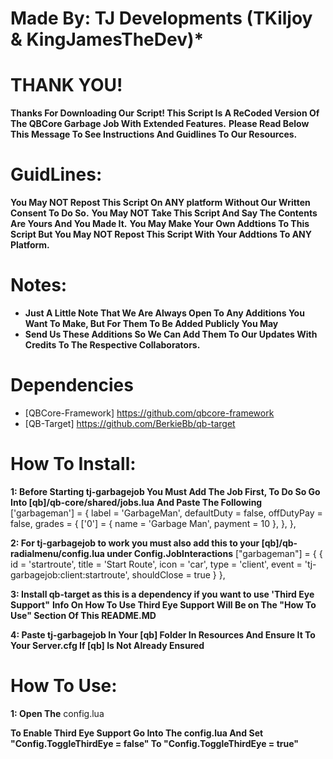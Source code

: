 # Made By: TJ Developments (TKiljoy & KingJamesTheDev)*


# THANK YOU!
**Thanks For Downloading Our Script! This Script Is A ReCoded Version Of The QBCore Garbage Job With Extended Features.**
**Please Read Below This Message To See Instructions And Guidlines To Our Resources.**


# GuidLines:
**You May NOT Repost This Script On ANY platform Without Our Written Consent To Do So.**
**You May NOT Take This Script And Say The Contents Are Yours And You Made It.**
**You May Make Your Own Addtions To This Script But You May NOT Repost This Script With Your Addtions To ANY Platform.**


# Notes:
* **Just A Little Note That We Are Always Open To Any Additions You Want To Make, But For Them To Be Added Publicly You May** 
* **Send Us These Additions So We Can Add Them To Our Updates With Credits To The Respective Collaborators.**


# Dependencies
* [QBCore-Framework] https://github.com/qbcore-framework
* [QB-Target] https://github.com/BerkieBb/qb-target



# How To Install:

**1:  Before Starting tj-garbagejob You Must Add The Job First, To Do So Go Into [qb]/qb-core/shared/jobs.lua**
    **And Paste The Following**
    ['garbageman'] = {
		label = 'GarbageMan',
		defaultDuty = false,
		offDutyPay = false,
		grades = {
            ['0'] = {
                name = 'Garbage Man',
                payment = 10
            },
        },
	},

**2: For tj-garbagejob to work you must also add this to your [qb]/qb-radialmenu/config.lua under Config.JobInteractions**
    ["garbageman"] = {
        {
            id = 'startroute',
            title = 'Start Route',
            icon = 'car',
            type = 'client',
            event = 'tj-garbagejob:client:startroute',
            shouldClose = true
        }
    },

**3: Install qb-target as this is a dependency if you want to use 'Third Eye Support"**
    **Info On How To Use Third Eye Support Will Be on The "How To Use" Section Of This README.MD**

**4: Paste tj-garbagejob In Your [qb] Folder In Resources And Ensure It To Your Server.cfg If [qb] Is Not Already Ensured** 






# How To Use:

**1: Open The** config.lua

**To Enable Third Eye Support Go Into The config.lua And Set "Config.ToggleThirdEye = false" To "Config.ToggleThirdEye = true"**
